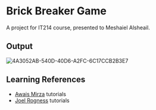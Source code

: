 # Brick Breaker Game

A project for IT214 course, presented to Meshaiel Alsheail.

##  Output

![4A3052AB-540D-40D6-A2FC-6C17CCB2B3E7](https://user-images.githubusercontent.com/104213889/237036020-cb8a0431-63c6-4269-847d-13997d23a653.jpeg)


##  Learning References

* [Awais Mirza](https://www.youtube.com/watch?app=desktop&v=K9qMm3JbOH0) tutorials
* [Joel Rogness](https://www.youtube.com/watch?app=desktop&v=Qc_OlE1Xn38&list=PLn6h3KPOiM-ErYSmMH1ULtyKTE765d0V3&index=1) tutorials

